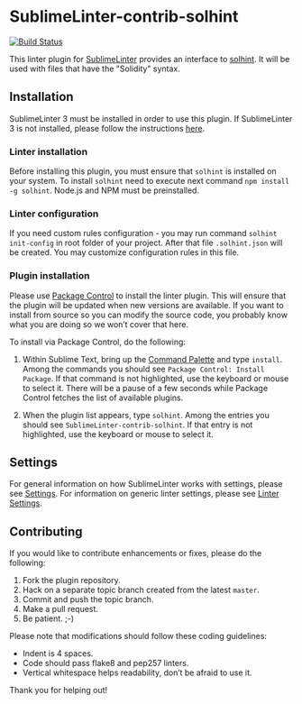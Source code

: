 SublimeLinter-contrib-solhint
=========================

[![Build Status](https://travis-ci.org/idrabenia/SublimeLinter-contrib-solhint.svg?branch=master)](https://travis-ci.org/idrabenia/SublimeLinter-contrib-solhint)

This linter plugin for [SublimeLinter](http://sublimelinter.readthedocs.org) provides an interface to [solhint](https://github.com/protofire/solhint). It will be used with files that have the "Solidity" syntax.

## Installation
SublimeLinter 3 must be installed in order to use this plugin. If SublimeLinter 3 is not installed, please follow the instructions [here](http://sublimelinter.readthedocs.org/en/latest/installation.html).

### Linter installation
Before installing this plugin, you must ensure that `solhint` is installed on your system. To install `solhint` need to execute next command `npm install -g solhint`. Node.js and NPM must be preinstalled.

### Linter configuration
If you need custom rules configuration - you may run command `solhint init-config` in root folder of your project. After that file `.solhint.json` will be created. You may customize configuration rules in this file.


### Plugin installation
Please use [Package Control](https://sublime.wbond.net/installation) to install the linter plugin. This will ensure that the plugin will be updated when new versions are available. If you want to install from source so you can modify the source code, you probably know what you are doing so we won’t cover that here.

To install via Package Control, do the following:

1. Within Sublime Text, bring up the [Command Palette](http://docs.sublimetext.info/en/sublime-text-3/extensibility/command_palette.html) and type `install`. Among the commands you should see `Package Control: Install Package`. If that command is not highlighted, use the keyboard or mouse to select it. There will be a pause of a few seconds while Package Control fetches the list of available plugins.

2. When the plugin list appears, type `solhint`. Among the entries you should see `SublimeLinter-contrib-solhint`. If that entry is not highlighted, use the keyboard or mouse to select it.

## Settings
For general information on how SublimeLinter works with settings, please see [Settings](http://sublimelinter.readthedocs.org/en/latest/settings.html). For information on generic linter settings, please see [Linter Settings](http://sublimelinter.readthedocs.org/en/latest/linter_settings.html).

## Contributing
If you would like to contribute enhancements or fixes, please do the following:

1. Fork the plugin repository.
1. Hack on a separate topic branch created from the latest `master`.
1. Commit and push the topic branch.
1. Make a pull request.
1. Be patient.  ;-)

Please note that modifications should follow these coding guidelines:

- Indent is 4 spaces.
- Code should pass flake8 and pep257 linters.
- Vertical whitespace helps readability, don’t be afraid to use it.

Thank you for helping out!
